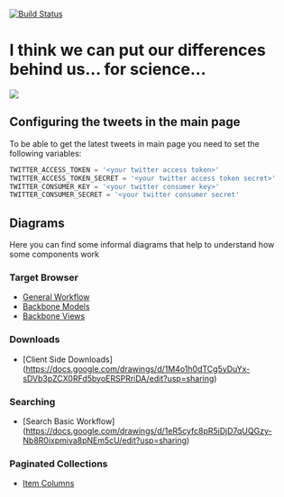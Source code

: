 [![Build Status](https://travis-ci.org/chembl/GLaDOS.svg?branch=master)](https://travis-ci.org/chembl/GLaDOS)

# I think we can put our differences behind us... for science...
![](https://upload.wikimedia.org/wikipedia/en/b/bf/Glados.png)

## Configuring the tweets in the main page

To be able to get the latest tweets in main page you need to set the following variables:

```python
TWITTER_ACCESS_TOKEN = '<your twitter access token>'
TWITTER_ACCESS_TOKEN_SECRET = '<your twitter access token secret>'
TWITTER_CONSUMER_KEY = '<your twitter consumer key>'
TWITTER_CONSUMER_SECRET = '<your twitter consumer secret'

```

## Diagrams

Here you can find some informal diagrams that help to understand how some components work

### Target Browser

* [General Workflow](https://docs.google.com/drawings/d/11WVrcOHXVr0LlZUd0AMRUcPCkL3TuJDcYmZfcUvDrC4/edit?usp=sharing)
* [Backbone Models](https://docs.google.com/drawings/d/1abSTgJUhJh3bEx_DdHCHOrI_T1ayY52rCkRq5Qtq3Hw/edit?usp=sharing)
* [Backbone Views](https://docs.google.com/drawings/d/1XyLlojtV63AERXPHXmfzw-F0TYjDVZw_yt2ZcHXI-A0/edit?usp=sharing)

### Downloads

* [Client Side Downloads] (https://docs.google.com/drawings/d/1M4o1h0dTCg5yDuYx-sDVb3pZCX0RFd5byoERSPRriDA/edit?usp=sharing)

### Searching

* [Search Basic Workflow] (https://docs.google.com/drawings/d/1eR5cyfc8pR5iDjD7qUQGzy-Nb8R0ixpmiva8pNEm5cU/edit?usp=sharing)

### Paginated Collections

* [Item Columns](https://docs.google.com/drawings/d/1RjgbMwToiI1m2rX-UM2QRy5_gBUk0iHZJ2frL5v6OIE/edit?usp=sharing)





